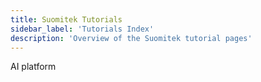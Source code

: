 ```yaml
---
title: Suomitek Tutorials
sidebar_label: 'Tutorials Index'
description: 'Overview of the Suomitek tutorial pages'
---
```


AI platform

